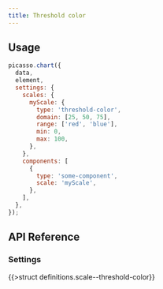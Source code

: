 ```yaml
---
title: Threshold color
---
```


## Usage

```js
picasso.chart({
  data,
  element,
  settings: {
    scales: {
      myScale: {
        type: 'threshold-color',
        domain: [25, 50, 75],
        range: ['red', 'blue'],
        min: 0,
        max: 100,
      },
    },
    components: [
      {
        type: 'some-component',
        scale: 'myScale',
      },
    ],
  },
});
```

## API Reference

### Settings

{{>struct definitions.scale--threshold-color}}

